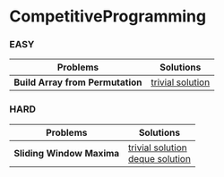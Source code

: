 # CompetitiveProgramming

### EASY
| Problems | Solutions |
| --- | --- |
| **Build Array from Permutation** | [trivial solution](https://github.com/robbespo00/CompetitiveProgramming/blob/main/build-array-from-permutation/src/main.rs)  |

### HARD
| Problems | Solutions |
| --- | --- |
| **Sliding Window Maxima** | [trivial solution](https://github.com/robbespo00/CompetitiveProgramming/blob/main/sliding-window-maxima/src/solution_trivial.rs) <br> [deque solution](https://github.com/robbespo00/CompetitiveProgramming/blob/main/sliding-window-maxima/src/solution_deque.rs) |

